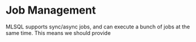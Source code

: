 # Job Management

MLSQL supports sync/async jobs, and can execute a bunch of jobs at the same time. This means we should provide 
